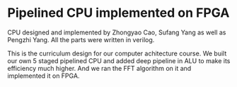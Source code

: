 # Pipelined CPU implemented on FPGA

CPU designed and implemented by Zhongyao Cao, Sufang Yang as well as Pengzhi Yang.
All the parts were written in verilog.

This is the curriculum design for our computer achitecture course. We built our own 5 staged pipelined CPU and added deep pipeline in ALU to make its efficiency much higher. And we ran the FFT algorithm on it and implemented it on FPGA.
